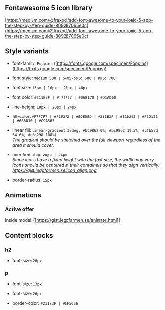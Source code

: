 ## Fontawesome 5 icon library
[https://medium.com/@fraxool/add-font-awesome-to-your-ionic-5-app-the-step-by-step-guide-809287065e0c](https://medium.com/@fraxool/add-font-awesome-to-your-ionic-5-app-the-step-by-step-guide-809287065e0c) 

## Style variants
* font-family: `Poppins` ([https://fonts.google.com/specimen/Poppins](https://fonts.google.com/specimen/Poppins))
* font style: `Medium 500 | Semi-bold 600 | Bold 700` 
* font size: `13px | 16px | 26px | 48px` 
* font color: `#211E3F | #f7f7f7 | #D6B170 | #D1AD6D`
* line-height: `18px | 20px | 24px` 
* fill-color: `#F7F7F7 | #F2F2F2 | #EDEDED | #211E3F | #E1D2B5 | #F25151 | #6B8D10 | #C9A565`
* linear fill: `linear-gradient(35deg, #bc9862 0%, #bc9862 19.5%, #cfb57d 64.6%, #e2d298 100%)`  
_The gradient should be stretched over the full viewport regardless of the area it should cover._

* icon font-size: `20px | 26px`  
_Since icons have a fixed height with the font size, the width may vary. Icons should be centered in their containers so that they align vertically: https://gist.legofarmen.se/icon_align.png_ 

* border-radius: `15px`

##  Animations
### Active offer
Inside modal: [[https://gist.legofarmen.se/animate.html]]

## Content blocks
### h2
* font-size: `26px`
### p
* font-size: `13px`



* font-size: `26px`
 
* border-color: `#211E3F | #EF5656`
